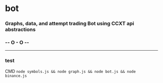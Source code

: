# bot
### Graphs, data, and attempt trading Bot using CCXT api abstractions

### -- O - O --
_________________

### test

CMD
``node symbols.js && node graph.js && node bot.js && node binance.js``
